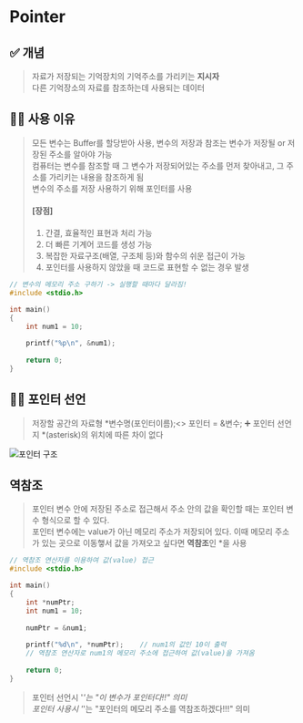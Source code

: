 # Pointer

## ✅ 개념
> 자료가 저장되는 기억장치의 기억주소를 가리키는 **지시자**<br>
> 다른 기억장소의 자료를 참조하는데 사용되는 데이터<br>

## 🤷‍♂️ 사용 이유
> 모든 변수는 Buffer를 할당받아 사용,
> 변수의 저장과 참조는 변수가 저장될 or 저장된 주소를 알아야 가능<br>
> 컴퓨터는 변수를 참조할 때 그 변수가 저장되어있는 주소를 먼저 찾아내고, 그 주소를 가리키는 내용을 참조하게 됨<br>
> 변수의 주소를 저장 사용하기 위해 포인터를 사용
> #### [장점]<br> 
> 1. 간결, 효율적인 표현과 처리 가능<br>
> 2. 더 빠른 기계어 코드를 생성 가능<br>
> 3. 복잡한 자료구조(배열, 구조체 등)와 함수의 쉬운 접근이 가능<br>
> 4. 포인터를 사용하지 않았을 때 코드로 표현할 수 없는 경우 발생

```c
// 변수의 메모리 주소 구하기 -> 실행할 때마다 달라짐!
#include <stdio.h>

int main()
{
    int num1 = 10;
    
    printf("%p\n", &num1);
    
    return 0;
}
```

## 🙋‍♀️ 포인터 선언
> 저장할 공간의 자료형 *변수명(포인터이름);<>
> 포인터 = &변수;
> ➕ 포인터 선언지 *(asterisk)의 위치에 따른 차이 없다

![포인터 구조](https://dojang.io/pluginfile.php/338/mod_page/content/23/unit34-3.png)

## 역참조
> 포인터 변수 안에 저장된 주소로 접근해서 주소 안의 값을 확인할 때는 포인터 변수 형식으로 할 수 있다.<br>
> 포인터 변수에는 value가 아닌 메모리 주소가 저장되어 있다. 이때 메모리 주소가 있는 곳으로 이동햏서 값을 가져오고 싶다면 **역참조**인 *을 사용

```c
// 역참조 연산자를 이용하여 값(value) 접근
#include <stdio.h>

int main()
{
    int *numPtr;
    int num1 = 10;
    
    numPtr = &num1;
    
    printf("%d\n", *numPtr);	// num1의 값인 10이 출력
    // 역참조 연산자로 num1의 메모리 주소에 접근하여 값(value)을 가져옴
    
    return 0;
}
```
> 포인터 선언시 '*'는 "이 변수가 포인터다!!" 의미<br>
> 포인터 사용시 '*'는 "포인터의 메모리 주소를 역참조하겠다!!!" 의미<br>
